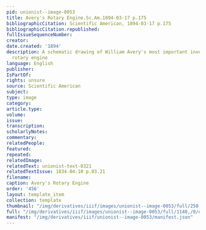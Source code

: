 ```yaml
---
pid: unionist--image-0053
title: Avery's Rotary Engine.Sc.Am.1894-03-17 p.175
bibliographicCitation: Scientific American, 1894-03-17 p.175
bibliographicCitation.republished: 
fullIssueSequenceNumber: 
creator: 
date.created: '1894'
description: A schematic drawing of William Avery's most important invention, his
  rotary engine
language: English
publisher: 
IsPartOf: 
rights: unsure
source: Scientific American
subject: 
type: image
category: 
article.type: 
volume: 
issue: 
transcription: 
scholarlyNotes: 
commentary: 
relatedPeople: 
featured: 
repeated: 
relatedImage: 
relatedText: unionist-text-0321
relatedTextIssue: 1834-04-10 p.03.21
filename: 
caption: Avery's Rotary Engine
order: '456'
layout: template_item
collection: template
thumbnail: "/img/derivatives/iiif/images/unionist--image-0053/full/250,/0/default.jpg"
full: "/img/derivatives/iiif/images/unionist--image-0053/full/1140,/0/default.jpg"
manifest: "/img/derivatives/iiif/unionist--image-0053/manifest.json"
---
```


